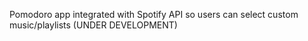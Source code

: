 Pomodoro app integrated with Spotify API so users can select custom music/playlists
(UNDER DEVELOPMENT)
